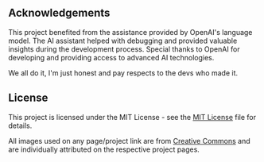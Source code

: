 ## Acknowledgements

This project benefited from the assistance provided by OpenAI's language model. The AI assistant helped with debugging and provided valuable insights during the development process. Special thanks to OpenAI for developing and providing access to advanced AI technologies.

We all do it, I'm just honest and pay respects to the devs who made it.

## License

This project is licensed under the MIT License - see the [MIT License](https://opensource.org/licenses/MIT) file for details.

All images used on any page/project link are from [Creative Commons](https://creativecommons.org/) and are individually attributed on the respective project pages.
